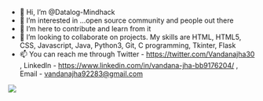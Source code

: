 - 👋 Hi, I’m @Datalog-Mindhack
- 👀 I’m interested in ...open source community and people out there
- 🌱 I’m here to contribute and learn from it 
- 💞️ I’m looking to collaborate on projects.
   My skills are HTML, HTML5, CSS, Javascript, Java, Python3, Git, C programming, Tkinter, Flask
- 📫 You can reach me through Twitter - https://twitter.com/Vandanajha30 , LinkedIn - https://www.linkedin.com/in/vandana-jha-bb9176204/ , Email - vandanajha92283@gmail.com

<img src = "https://github-readme-stats.vercel.app/api?username=Datalog-Mindhack&&show_icons=true&title_color=ffffff&icon_color=bb2acf&text_color=daf7dc&bg_color=151515">
<!---
Datalog-Mindhack/Datalog-Mindhack is a ✨ special ✨ repository because its `README.md` (this file) appears on your GitHub profile.
You can click the Preview link to take a look at your changes.
--->
